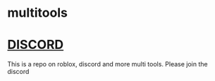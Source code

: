 # multitools

# [DISCORD](https://discord.gg/zu7Kex9E5n)

This is a repo on roblox, discord and more multi tools. Please join the discord
